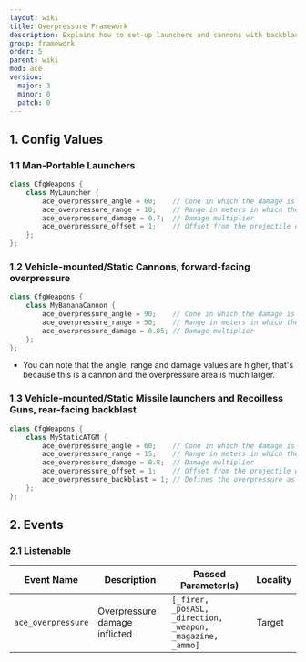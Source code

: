 ```yaml
---
layout: wiki
title: Overpressure Framework
description: Explains how to set-up launchers and cannons with backblast and overpressure areas with the ACE3 overpressure system.
group: framework
order: 5
parent: wiki
mod: ace
version:
  major: 3
  minor: 0
  patch: 0
---
```


## 1. Config Values

### 1.1 Man-Portable Launchers

```cpp
class CfgWeapons {
    class MyLauncher {
        ace_overpressure_angle = 60;    // Cone in which the damage is applied (in degrees from the back end of the launcher towards the side)
        ace_overpressure_range = 10;    // Range in meters in which the damage is applied
        ace_overpressure_damage = 0.7;  // Damage multiplier
        ace_overpressure_offset = 1;    // Offset from the projectile origin backwards, to where the backblast should originate from
    };
};
```

### 1.2 Vehicle-mounted/Static Cannons, forward-facing overpressure

```cpp
class CfgWeapons {
    class MyBananaCannon {
        ace_overpressure_angle = 90;    // Cone in which the damage is applied (in degrees from the muzzle of the cannon towards the side)
        ace_overpressure_range = 50;    // Range in meters in which the damage is applied
        ace_overpressure_damage = 0.85; // Damage multiplier
    };
};
```

- You can note that the angle, range and damage values are higher, that's because this is a cannon and the overpressure area is much larger.

### 1.3 Vehicle-mounted/Static Missile launchers and Recoilless Guns, rear-facing backblast

```cpp
class CfgWeapons {
    class MyStaticATGM {
        ace_overpressure_angle = 60;    // Cone in which the damage is applied (in degrees from the back end of the launcher towards the side)
        ace_overpressure_range = 15;    // Range in meters in which the damage is applied
        ace_overpressure_damage = 0.8;  // Damage multiplier
        ace_overpressure_offset = 1;    // Offset from the projectile origin backwards, to where the backblast should originate from
        ace_overpressure_backblast = 1; // Defines the overpressure as backblast, so that it will be directed backwards
    };
};
```

## 2. Events

### 2.1 Listenable

| Event Name | Description | Passed Parameter(s) | Locality |
| ---------- | ----------- | ------------------- | -------- |
| `ace_overpressure` | Overpressure damage inflicted | `[_firer, _posASL, _direction, _weapon, _magazine, _ammo]` | Target |
